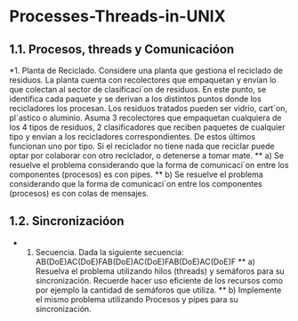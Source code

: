 # Processes-Threads-in-UNIX

## 1.1. Procesos, threads y Comunicacióon

*1. Planta de Reciclado. Considere una planta que gestiona el reciclado de residuos.
La planta cuenta con recolectores que empaquetan y envían lo que colectan al sector de clasificaci´on de residuos. En este punto, se identifica cada paquete y se derivan a los
distintos puntos donde los recicladores los procesan. Los residuos tratados pueden ser vidrio, cart´on, pl´astico o aluminio. Asuma 3 recolectores que empaquetan cualquiera
de los 4 tipos de residuos, 2 clasificadores que reciben paquetes de cualquier tipo y envían a los recicladores correspondientes. De estos últimos funcionan uno por tipo. Si
el reciclador no tiene nada que reciclar puede optar por colaborar con otro reciclador, o detenerse a tomar mate.
** a) Se resuelve el problema considerando que la forma de comunicaci´on entre los componentes (procesos) es con pipes.
** b) Se resuelve el problema considerando que la forma de comunicaci´on entre los componentes (procesos) es con colas de mensajes.

## 1.2. Sincronizacióon
* 1. Secuencia. Dada la siguiente secuencia:
AB(DoE)AC(DoE)FAB(DoE)AC(DoE)FAB(DoE)AC(DoE)F
** a) Resuelva el problema utilizando hilos (threads) y semáforos para su sincronización. Recuerde hacer uso eficiente de los recursos como por ejemplo la cantidad de semáforos que utiliza.
** b) Implemente el mismo problema utilizando Procesos y pipes para su sincronización.
